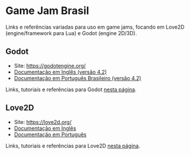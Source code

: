 
Game Jam Brasil
================

Links e referências variadas para uso em game jams, focando em Love2D (engine/framework para Lua) e Godot (engine 2D/3D).

## Godot

- Site: <a href="https://godotengine.org/" target="_blank">https://godotengine.org/</a>
- <a href="https://docs.godotengine.org/en/stable/" target="_blank">Documentação em Inglês (versão 4.2)</a>
- <a href="https://docs.godotengine.org/pt-br/4.x/" target="_blank">Documentação em Português Brasileiro (versão 4.2)</a>

Links, tutoriais e referências para Godot [nesta página](/godot.md).

## Love2D

- Site: <a href="https://love2d.org/" target="_blank">https://love2d.org/</a>
- <a href="https://love2d.org/wiki/Main_Page" target="_blank">Documentação em Inglês</a>
- <a href="https://love2d.org/wiki/Main_Page_(Portugu%C3%AAs)" target="_blank">Documentação em Português</a>

Links, tutoriais e referências para Love2D <a href="love2d">nesta página</a>.